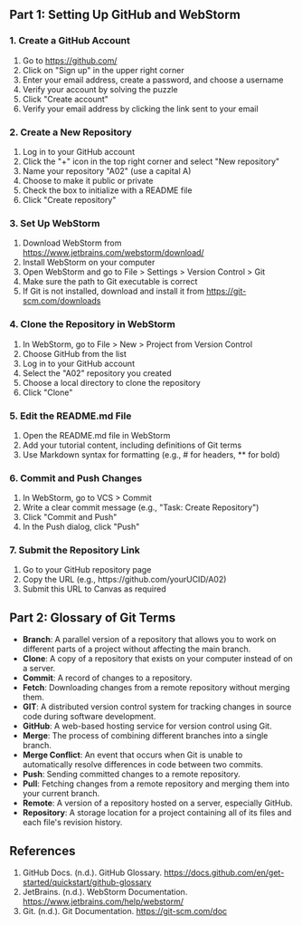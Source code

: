 <h2>Part 1: Setting Up GitHub and WebStorm</h2>

<h3>1. Create a GitHub Account</h3>
<ol>
    <li>Go to <a href="https://github.com/">https://github.com/</a></li>
    <li>Click on "Sign up" in the upper right corner</li>
    <li>Enter your email address, create a password, and choose a username</li>
    <li>Verify your account by solving the puzzle</li>
    <li>Click "Create account"</li>
    <li>Verify your email address by clicking the link sent to your email</li>
</ol>

<h3>2. Create a New Repository</h3>
<ol>
    <li>Log in to your GitHub account</li>
    <li>Click the "+" icon in the top right corner and select "New repository"</li>
    <li>Name your repository "A02" (use a capital A)</li>
    <li>Choose to make it public or private</li>
    <li>Check the box to initialize with a README file</li>
    <li>Click "Create repository"</li>
</ol>

<h3>3. Set Up WebStorm</h3>
<ol>
    <li>Download WebStorm from <a href="https://www.jetbrains.com/webstorm/download/">https://www.jetbrains.com/webstorm/download/</a></li>
    <li>Install WebStorm on your computer</li>
    <li>Open WebStorm and go to File > Settings > Version Control > Git</li>
    <li>Make sure the path to Git executable is correct</li>
    <li>If Git is not installed, download and install it from <a href="https://git-scm.com/downloads">https://git-scm.com/downloads</a></li>
</ol>

<h3>4. Clone the Repository in WebStorm</h3>
<ol>
    <li>In WebStorm, go to File > New > Project from Version Control</li>
    <li>Choose GitHub from the list</li>
    <li>Log in to your GitHub account</li>
    <li>Select the "A02" repository you created</li>
    <li>Choose a local directory to clone the repository</li>
    <li>Click "Clone"</li>
</ol>

<h3>5. Edit the README.md File</h3>
<ol>
    <li>Open the README.md file in WebStorm</li>
    <li>Add your tutorial content, including definitions of Git terms</li>
    <li>Use Markdown syntax for formatting (e.g., # for headers, ** for bold)</li>
</ol>

<h3>6. Commit and Push Changes</h3>
<ol>
    <li>In WebStorm, go to VCS > Commit</li>
    <li>Write a clear commit message (e.g., "Task: Create Repository")</li>
    <li>Click "Commit and Push"</li>
    <li>In the Push dialog, click "Push"</li>
</ol>

<h3>7. Submit the Repository Link</h3>
<ol>
    <li>Go to your GitHub repository page</li>
    <li>Copy the URL (e.g., https://github.com/yourUCID/A02)</li>
    <li>Submit this URL to Canvas as required</li>
</ol>

<h2>Part 2: Glossary of Git Terms</h2>
<ul>
    <li><strong>Branch</strong>: A parallel version of a repository that allows you to work on different parts of a project without affecting the main branch.</li>
    <li><strong>Clone</strong>: A copy of a repository that exists on your computer instead of on a server.</li>
    <li><strong>Commit</strong>: A record of changes to a repository.</li>
    <li><strong>Fetch</strong>: Downloading changes from a remote repository without merging them.</li>
    <li><strong>GIT</strong>: A distributed version control system for tracking changes in source code during software development.</li>
    <li><strong>GitHub</strong>: A web-based hosting service for version control using Git.</li>
    <li><strong>Merge</strong>: The process of combining different branches into a single branch.</li>
    <li><strong>Merge Conflict</strong>: An event that occurs when Git is unable to automatically resolve differences in code between two commits.</li>
    <li><strong>Push</strong>: Sending committed changes to a remote repository.</li>
    <li><strong>Pull</strong>: Fetching changes from a remote repository and merging them into your current branch.</li>
    <li><strong>Remote</strong>: A version of a repository hosted on a server, especially GitHub.</li>
    <li><strong>Repository</strong>: A storage location for a project containing all of its files and each file's revision history.</li>
</ul>

<h2>References</h2>
<ol>
    <li>GitHub Docs. (n.d.). GitHub Glossary. <a href="https://docs.github.com/en/get-started/quickstart/github-glossary">https://docs.github.com/en/get-started/quickstart/github-glossary</a></li>
    <li>JetBrains. (n.d.). WebStorm Documentation. <a href="https://www.jetbrains.com/help/webstorm/">https://www.jetbrains.com/help/webstorm/</a></li>
    <li>Git. (n.d.). Git Documentation. <a href="https://git-scm.com/doc">https://git-scm.com/doc</a></li>
</ol>

